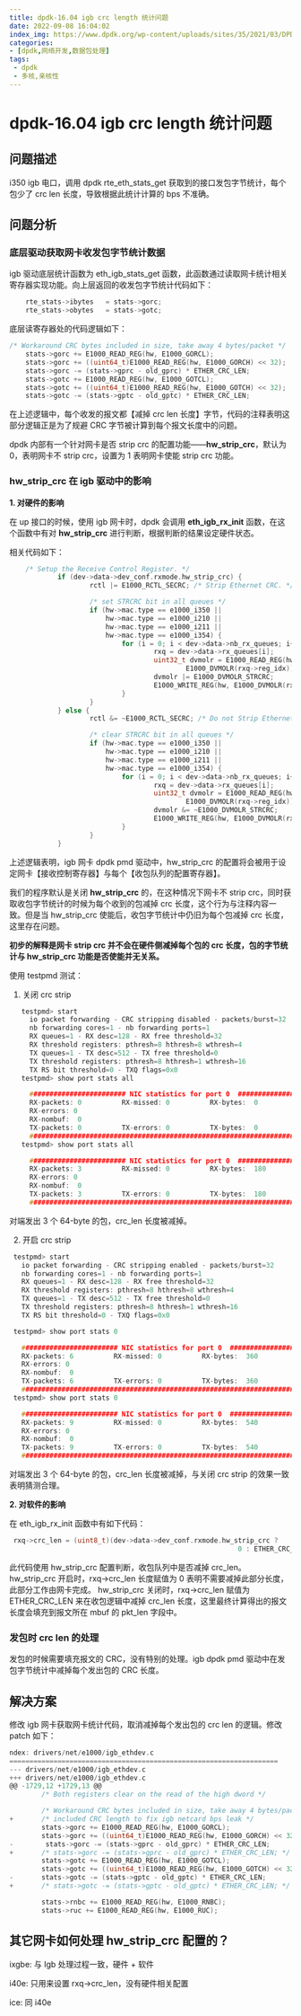 ```yaml
---
title: dpdk-16.04 igb crc length 统计问题
date: 2022-09-08 16:04:02
index_img: https://www.dpdk.org/wp-content/uploads/sites/35/2021/03/DPDK_logo-01-1.svg
categories:
- [dpdk,网络开发,数据包处理]
tags:
 - dpdk
 - 多核,亲核性
---
```

# dpdk-16.04 igb crc length 统计问题
## 问题描述

i350 igb 电口，调用 dpdk rte_eth_stats_get 获取到的接口发包字节统计，每个包少了 crc len 长度，导致根据此统计计算的 bps 不准确。

## 问题分析

### 底层驱动获取网卡收发包字节统计数据

igb 驱动底层统计函数为 eth_igb_stats_get 函数，此函数通过读取网卡统计相关寄存器实现功能。向上层返回的收发包字节统计代码如下：

```c
	rte_stats->ibytes   = stats->gorc;
	rte_stats->obytes   = stats->gotc;
```

底层读寄存器处的代码逻辑如下：

```c
/* Workaround CRC bytes included in size, take away 4 bytes/packet */
	stats->gorc += E1000_READ_REG(hw, E1000_GORCL);
	stats->gorc += ((uint64_t)E1000_READ_REG(hw, E1000_GORCH) << 32);
	stats->gorc -= (stats->gprc - old_gprc) * ETHER_CRC_LEN;
	stats->gotc += E1000_READ_REG(hw, E1000_GOTCL);
	stats->gotc += ((uint64_t)E1000_READ_REG(hw, E1000_GOTCH) << 32);
	stats->gotc -= (stats->gptc - old_gptc) * ETHER_CRC_LEN;
```

在上述逻辑中，每个收发的报文都【减掉 crc len 长度】字节，代码的注释表明这部分逻辑正是为了规避 CRC 字节被计算到每个报文长度中的问题。

dpdk 内部有一个针对网卡是否 strip crc 的配置功能——**hw_strip_crc**，默认为 0，表明网卡不 strip crc，设置为 1 表明网卡使能 strip crc 功能。

### hw_strip_crc 在 igb 驱动中的影响
**1. 对硬件的影响**

   在 up 接口的时候，使用 igb 网卡时，dpdk 会调用 **eth_igb_rx_init** 函数，在这个函数中有对 **hw_strip_crc** 进行判断，根据判断的结果设定硬件状态。

   相关代码如下：

```c
    /* Setup the Receive Control Register. */
            if (dev->data->dev_conf.rxmode.hw_strip_crc) {
                    rctl |= E1000_RCTL_SECRC; /* Strip Ethernet CRC. */

                    /* set STRCRC bit in all queues */
                    if (hw->mac.type == e1000_i350 ||
                        hw->mac.type == e1000_i210 ||
                        hw->mac.type == e1000_i211 ||
                        hw->mac.type == e1000_i354) {
                            for (i = 0; i < dev->data->nb_rx_queues; i++) {
                                    rxq = dev->data->rx_queues[i];
                                    uint32_t dvmolr = E1000_READ_REG(hw,
                                            E1000_DVMOLR(rxq->reg_idx));
                                    dvmolr |= E1000_DVMOLR_STRCRC;
                                    E1000_WRITE_REG(hw, E1000_DVMOLR(rxq->reg_idx), dvmolr);
                            }
                    }
            } else {
                    rctl &= ~E1000_RCTL_SECRC; /* Do not Strip Ethernet CRC. */

                    /* clear STRCRC bit in all queues */
                    if (hw->mac.type == e1000_i350 ||
                        hw->mac.type == e1000_i210 ||
                        hw->mac.type == e1000_i211 ||
                        hw->mac.type == e1000_i354) {
                            for (i = 0; i < dev->data->nb_rx_queues; i++) {
                                    rxq = dev->data->rx_queues[i];
                                    uint32_t dvmolr = E1000_READ_REG(hw,
                                            E1000_DVMOLR(rxq->reg_idx));
                                    dvmolr &= ~E1000_DVMOLR_STRCRC;
                                    E1000_WRITE_REG(hw, E1000_DVMOLR(rxq->reg_idx), dvmolr);
                            }
                    }
            }
```

上述逻辑表明，igb 网卡 dpdk pmd 驱动中，hw_strip_crc 的配置将会被用于设定网卡【接收控制寄存器】与每个【收包队列的配置寄存器】。

我们的程序默认是关闭 **hw_strip_crc** 的，在这种情况下网卡不 strip crc，同时获取收包字节统计的时候为每个收到的包减掉 crc 长度，这个行为与注释内容一致。但是当 hw_strip_crc 使能后，收包字节统计中仍旧为每个包减掉 crc 长度，这里存在问题。

   **初步的解释是网卡 strip crc 并不会在硬件侧减掉每个包的 crc 长度，包的字节统计与 hw_strip_crc 功能是否使能并无关系。**

   使用 testpmd 测试：

   1. 关闭 crc strip

 ```c
    testpmd> start
      io packet forwarding - CRC stripping disabled - packets/burst=32
      nb forwarding cores=1 - nb forwarding ports=1
      RX queues=1 - RX desc=128 - RX free threshold=32
      RX threshold registers: pthresh=8 hthresh=8 wthresh=4
      TX queues=1 - TX desc=512 - TX free threshold=0
      TX threshold registers: pthresh=8 hthresh=1 wthresh=16
      TX RS bit threshold=0 - TXQ flags=0x0
    testpmd> show port stats all

      ######################## NIC statistics for port 0  ########################
      RX-packets: 0          RX-missed: 0          RX-bytes:  0
      RX-errors: 0
      RX-nombuf:  0
      TX-packets: 0          TX-errors: 0          TX-bytes:  0
      ############################################################################
    testpmd> show port stats all

      ######################## NIC statistics for port 0  ########################
      RX-packets: 3          RX-missed: 0          RX-bytes:  180
      RX-errors: 0
      RX-nombuf:  0
      TX-packets: 3          TX-errors: 0          TX-bytes:  180
      ############################################################################
 ```

   对端发出 3 个 64-byte 的包，crc_len 长度被减掉。

   2. 开启 crc strip

   ```c
    testpmd> start
      io packet forwarding - CRC stripping enabled - packets/burst=32
      nb forwarding cores=1 - nb forwarding ports=1
      RX queues=1 - RX desc=128 - RX free threshold=32
      RX threshold registers: pthresh=8 hthresh=8 wthresh=4
      TX queues=1 - TX desc=512 - TX free threshold=0
      TX threshold registers: pthresh=8 hthresh=1 wthresh=16
      TX RS bit threshold=0 - TXQ flags=0x0

    testpmd> show port stats 0

      ######################## NIC statistics for port 0  ########################
      RX-packets: 6          RX-missed: 0          RX-bytes:  360
      RX-errors: 0
      RX-nombuf:  0
      TX-packets: 6          TX-errors: 0          TX-bytes:  360
      ############################################################################
    testpmd> show port stats 0

      ######################## NIC statistics for port 0  ########################
      RX-packets: 9          RX-missed: 0          RX-bytes:  540
      RX-errors: 0
      RX-nombuf:  0
      TX-packets: 9          TX-errors: 0          TX-bytes:  540
      ############################################################################
   ```

   对端发出 3 个 64-byte 的包，crc_len 长度被减掉，与关闭 crc strip 的效果一致表明猜测合理。

**2. 对软件的影响**

   在 eth_igb_rx_init  函数中有如下代码：

   ```c
    rxq->crc_len = (uint8_t)(dev->data->dev_conf.rxmode.hw_strip_crc ?
                                                            0 : ETHER_CRC_LEN);
   ```

   此代码使用 hw_strip_crc 配置判断，收包队列中是否减掉 crc_len。
   hw_strip_crc 开启时，rxq->crc_len 长度赋值为 0 表明不需要减掉此部分长度，此部分工作由网卡完成。
   hw_strip_crc 关闭时，rxq->crc_len 赋值为 ETHER_CRC_LEN 来在收包逻辑中减掉 crc_len 长度，这里最终计算得出的报文长度会填充到报文所在 mbuf 的 pkt_len 字段中。


### 发包时 crc len 的处理

发包的时候需要填充报文的 CRC，没有特别的处理。igb dpdk pmd 驱动中在发包字节统计中减掉每个发出包的 CRC 长度。

## 解决方案

修改 igb 网卡获取网卡统计代码，取消减掉每个发出包的 crc len 的逻辑。修改 patch 如下：

```c
ndex: drivers/net/e1000/igb_ethdev.c
===================================================================
--- drivers/net/e1000/igb_ethdev.c
+++ drivers/net/e1000/igb_ethdev.c
@@ -1729,12 +1729,13 @@
        /* Both registers clear on the read of the high dword */

        /* Workaround CRC bytes included in size, take away 4 bytes/packet */
+       /* included CRC length to fix igb netcard bps leak */
        stats->gorc += E1000_READ_REG(hw, E1000_GORCL);
        stats->gorc += ((uint64_t)E1000_READ_REG(hw, E1000_GORCH) << 32);
-        stats->gorc -= (stats->gprc - old_gprc) * ETHER_CRC_LEN;
+       /* stats->gorc -= (stats->gprc - old_gprc) * ETHER_CRC_LEN; */
        stats->gotc += E1000_READ_REG(hw, E1000_GOTCL);
        stats->gotc += ((uint64_t)E1000_READ_REG(hw, E1000_GOTCH) << 32);
-       stats->gotc -= (stats->gptc - old_gptc) * ETHER_CRC_LEN;
+       /* stats->gotc -= (stats->gptc - old_gptc) * ETHER_CRC_LEN; */

        stats->rnbc += E1000_READ_REG(hw, E1000_RNBC);
        stats->ruc += E1000_READ_REG(hw, E1000_RUC);
```

## 其它网卡如何处理 hw_strip_crc 配置的？

ixgbe: 与 Igb 处理过程一致，硬件 + 软件

i40e: 只用来设置 rxq->crc_len，没有硬件相关配置

ice: 同 i40e